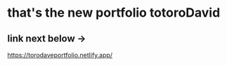 # that's the new portfolio totoroDavid

## link next below ->

https://torodaveportfolio.netlify.app/
